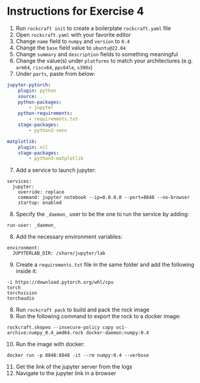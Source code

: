 # Instructions for Exercise 4

1. Run `rockcraft init` to create a boilerplate `rockcraft.yaml` file
2. Open `rockcraft.yaml` with your favorite editor
3. Change `name` field to `numpy` and `version` to `0.4`
4. Change the `base` field value to `ubuntu@22.04`
4. Change `summary` and `description` fields to something meaningful
5. Change the value(s) under `platforms` to match your architectures (e.g. `arm64`, `riscv64`, `ppc64le`, `s390x`)
6. Under `parts`, paste from below:
```yaml
jupyter-pytorch:
    plugin: python
    source: .
    python-packages:
        - jupyter
    python-requirements:
        - requirements.txt
    stage-packages:
        - python3-venv

matplotlib:
    plugin: nil
    stage-packages:
        - python3-matplotlib

```
7. Add a service to launch jupyter:
```
services:
  jupyter:
    override: replace
    command: jupyter notebook --ip=0.0.0.0 --port=8848 --no-browser
    startup: enabled
```
8. Specify the `_daemon_` user to be the one to run the service by adding:
```
run-user: _daemon_
```
8. Add the necessary environment variables:
```
environment:
  JUPYTERLAB_DIR: /share/jupyter/lab
```
9. Create a `requirements.txt` file in the same folder and add the following inside it:
```
-i https://download.pytorch.org/whl/cpu
torch
torchvision
torchaudio
```
8. Run `rockcraft pack` to build and pack the rock image
9. Run the following command to export the rock to a docker image:
```
rockcraft.skopeo --insecure-policy copy oci-archive:numpy_0.4_amd64.rock docker-daemon:numpy:0.4
```
10. Run the image with docker:
```
docker run -p 8848:8848 -it --rm numpy:0.4 --verbose
```
11. Get the link of the jupyter server from the logs
12. Navigate to the jupyter link in a browser
